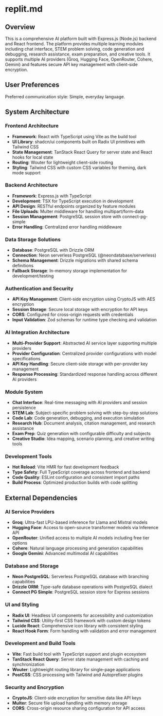 # replit.md

## Overview

This is a comprehensive AI platform built with Express.js (Node.js) backend and React frontend. The platform provides multiple learning modules including chat interface, STEM problem solving, code generation and debugging, research assistance, exam preparation, and creative tools. It supports multiple AI providers (Groq, Hugging Face, OpenRouter, Cohere, Gemini) and features secure API key management with client-side encryption.

## User Preferences

Preferred communication style: Simple, everyday language.

## System Architecture

### Frontend Architecture
- **Framework**: React with TypeScript using Vite as the build tool
- **UI Library**: shadcn/ui components built on Radix UI primitives with Tailwind CSS
- **State Management**: TanStack React Query for server state and React hooks for local state
- **Routing**: Wouter for lightweight client-side routing
- **Styling**: Tailwind CSS with custom CSS variables for theming, dark mode support

### Backend Architecture
- **Framework**: Express.js with TypeScript
- **Development**: TSX for TypeScript execution in development
- **API Design**: RESTful endpoints organized by feature modules
- **File Uploads**: Multer middleware for handling multipart/form-data
- **Session Management**: PostgreSQL session store with connect-pg-simple
- **Error Handling**: Centralized error handling middleware

### Data Storage Solutions
- **Database**: PostgreSQL with Drizzle ORM
- **Connection**: Neon serverless PostgreSQL (@neondatabase/serverless)
- **Schema Management**: Drizzle migrations with shared schema definitions
- **Fallback Storage**: In-memory storage implementation for development/testing

### Authentication and Security
- **API Key Management**: Client-side encryption using CryptoJS with AES encryption
- **Session Storage**: Secure local storage with encryption for API keys
- **CORS**: Configured for cross-origin requests with credentials
- **Input Validation**: Zod schemas for runtime type checking and validation

### AI Integration Architecture
- **Multi-Provider Support**: Abstracted AI service layer supporting multiple providers
- **Provider Configuration**: Centralized provider configurations with model specifications
- **API Key Handling**: Secure client-side storage with per-provider key management
- **Response Processing**: Standardized response handling across different AI providers

### Module System
- **Chat Interface**: Real-time messaging with AI providers and session persistence
- **STEM Lab**: Subject-specific problem solving with step-by-step solutions
- **Code Lab**: Code generation, debugging, and execution simulation
- **Research Hub**: Document analysis, citation management, and research assistance
- **Exam Prep**: Quiz generation with configurable difficulty and subjects
- **Creative Studio**: Idea mapping, scenario planning, and creative writing tools

### Development Tools
- **Hot Reload**: Vite HMR for fast development feedback
- **Type Safety**: Full TypeScript coverage across frontend and backend
- **Code Quality**: ESLint configuration and consistent import paths
- **Build Process**: Optimized production builds with code splitting

## External Dependencies

### AI Service Providers
- **Groq**: Ultra-fast LPU-based inference for Llama and Mixtral models
- **Hugging Face**: Access to open-source transformer models via Inference API
- **OpenRouter**: Unified access to multiple AI models including free tier options
- **Cohere**: Natural language processing and generation capabilities
- **Google Gemini**: Advanced multimodal AI capabilities

### Database and Storage
- **Neon PostgreSQL**: Serverless PostgreSQL database with branching capabilities
- **Drizzle ORM**: Type-safe database operations with PostgreSQL dialect
- **Connect PG Simple**: PostgreSQL session store for Express sessions

### UI and Styling
- **Radix UI**: Headless UI components for accessibility and customization
- **Tailwind CSS**: Utility-first CSS framework with custom design tokens
- **Lucide React**: Comprehensive icon library with consistent styling
- **React Hook Form**: Form handling with validation and error management

### Development and Build Tools
- **Vite**: Fast build tool with TypeScript support and plugin ecosystem
- **TanStack React Query**: Server state management with caching and synchronization
- **Wouter**: Lightweight routing library for single-page applications
- **PostCSS**: CSS processing with Tailwind and Autoprefixer plugins

### Security and Encryption
- **CryptoJS**: Client-side encryption for sensitive data like API keys
- **Multer**: Secure file upload handling with memory storage
- **CORS**: Cross-origin resource sharing configuration for API access